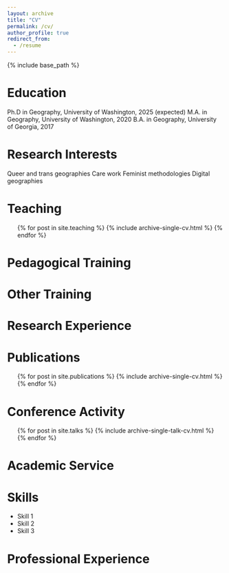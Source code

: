 ```yaml
---
layout: archive
title: "CV"
permalink: /cv/
author_profile: true
redirect_from:
  - /resume
---
```


{% include base_path %}

Education
======
Ph.D in Geography, University of Washington, 2025 (expected)
M.A. in Geography, University of Washington, 2020
B.A. in Geography, University of Georgia, 2017

Research Interests
======
Queer and trans geographies
Care work
Feminist methodologies
Digital geographies

Teaching
======
  <ul>{% for post in site.teaching %}
    {% include archive-single-cv.html %}
  {% endfor %}</ul>

Pedagogical Training
======

Other Training
======

Research Experience
======

Publications
======
  <ul>{% for post in site.publications %}
    {% include archive-single-cv.html %}
  {% endfor %}</ul>

Conference Activity
======
  <ul>{% for post in site.talks %}
    {% include archive-single-talk-cv.html %}
  {% endfor %}</ul>

Academic Service
======

Skills
======
* Skill 1
* Skill 2
* Skill 3

Professional Experience
======
